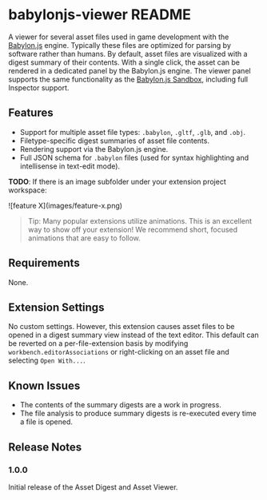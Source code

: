 # babylonjs-viewer README

A viewer for several asset files used in game development with the
[Babylon.js](https://babylonjs.com) engine. Typically these files are optimized for parsing by
software rather than humans. By default, asset files are visualized with a digest summary of
their contents. With a single click, the asset can be rendered in a dedicated panel by the
Babylon.js engine. The viewer panel supports the same functionality as the
[Babylon.js Sandbox](https://sandbox.babylonjs.com), including full Inspector support.

## Features

* Support for multiple asset file types: `.babylon`, `.gltf`, `.glb`, and `.obj`.
* Filetype-specific digest summaries of asset file contents.
* Rendering support via the Babylon.js engine.
* Full JSON schema for `.babylon` files (used for syntax highlighting and intellisense in text-edit
  mode).

**TODO**: If there is an image subfolder under your extension project workspace:

\!\[feature X\]\(images/feature-x.png\)

> Tip: Many popular extensions utilize animations. This is an excellent way to show off your extension! We recommend short, focused animations that are easy to follow.

## Requirements

None.

## Extension Settings

No custom settings. However, this extension causes asset files to be opened in a digest summary view instead of the text editor. This default can be reverted on a per-file-extension basis by modifying
`workbench.editorAssociations` or right-clicking on an asset file and selecting `Open With...`.

## Known Issues

* The contents of the summary digests are a work in progress.
* The file analysis to produce summary digests is re-executed every time a file is opened.

## Release Notes

### 1.0.0

Initial release of the Asset Digest and Asset Viewer.
